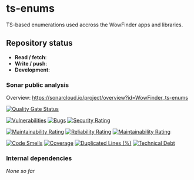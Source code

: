 # ts-enums

TS-based enumerations used accross the WowFinder apps and libraries.

## Repository status

-   **Read / fetch**: 
-   **Write / push**: 
-   **Development**: 

### Sonar public analysis

Overview: https://sonarcloud.io/project/overview?id=WowFinder_ts-enums

[![Quality Gate Status](https://sonarcloud.io/api/project_badges/measure?project=WowFinder_ts-enums&metric=alert_status)](https://sonarcloud.io/summary/new_code?id=WowFinder_ts-enums)

[![Vulnerabilities](https://sonarcloud.io/api/project_badges/measure?project=WowFinder_ts-enums&metric=vulnerabilities)](https://sonarcloud.io/summary/new_code?id=WowFinder_ts-enums)
[![Bugs](https://sonarcloud.io/api/project_badges/measure?project=WowFinder_ts-enums&metric=bugs)](https://sonarcloud.io/summary/new_code?id=WowFinder_ts-enums)
[![Security Rating](https://sonarcloud.io/api/project_badges/measure?project=WowFinder_ts-enums&metric=security_rating)](https://sonarcloud.io/summary/new_code?id=WowFinder_ts-enums)

[![Maintainability Rating](https://sonarcloud.io/api/project_badges/measure?project=WowFinder_ts-enums&metric=sqale_rating)](https://sonarcloud.io/summary/new_code?id=WowFinder_ts-enums)
[![Reliability Rating](https://sonarcloud.io/api/project_badges/measure?project=WowFinder_ts-enums&metric=reliability_rating)](https://sonarcloud.io/summary/new_code?id=WowFinder_ts-enums)
[![Maintainability Rating](https://sonarcloud.io/api/project_badges/measure?project=WowFinder_ts-enums&metric=sqale_rating)](https://sonarcloud.io/summary/new_code?id=WowFinder_ts-enums)

[![Code Smells](https://sonarcloud.io/api/project_badges/measure?project=WowFinder_ts-enums&metric=code_smells)](https://sonarcloud.io/summary/new_code?id=WowFinder_ts-enums)
[![Coverage](https://sonarcloud.io/api/project_badges/measure?project=WowFinder_ts-enums&metric=coverage)](https://sonarcloud.io/summary/new_code?id=WowFinder_ts-enums)
[![Duplicated Lines (%)](https://sonarcloud.io/api/project_badges/measure?project=WowFinder_ts-enums&metric=duplicated_lines_density)](https://sonarcloud.io/summary/new_code?id=WowFinder_ts-enums)
[![Technical Debt](https://sonarcloud.io/api/project_badges/measure?project=WowFinder_ts-enums&metric=sqale_index)](https://sonarcloud.io/summary/new_code?id=WowFinder_ts-enums)

### Internal dependencies

_None so far_
